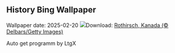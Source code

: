 ## History Bing Wallpaper
Wallpaper date: 2025-02-20
![](https://www.bing.com/th?id=OHR.CanadaDeer_DE-DE5282411972_UHD.jpg&w=1000)Download: [Rothirsch, Kanada (© Delbars/Getty Images)](https://www.bing.com/th?id=OHR.CanadaDeer_DE-DE5282411972_UHD.jpg)

Auto get programm by LtgX

